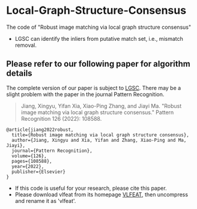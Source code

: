 # Local-Graph-Structure-Consensus
The code of "Robust image matching via local graph structure consensus"
- LGSC can identify the inliers from putative match set, i.e., mismatch removal.
## Please refer to our following paper for algorithm details
The complete version of our paper is subject to [LGSC](https://www.researchgate.net/publication/358576811_Robust_image_matching_via_local_graph_structure_consensus). There may be a slight problem with the paper in the journal Pattern Recognition. 
>Jiang, Xingyu, Yifan Xia, Xiao-Ping Zhang, and Jiayi Ma. "Robust image matching via local graph structure consensus." Pattern Recognition 126 (2022): 108588.

```
@article{jiang2022robust,
  title={Robust image matching via local graph structure consensus},
  author={Jiang, Xingyu and Xia, Yifan and Zhang, Xiao-Ping and Ma, Jiayi},
  journal={Pattern Recognition},
  volume={126},
  pages={108588},
  year={2022},
  publisher={Elsevier}
}
```
- If this code is useful for your research, please cite this paper.
- Please download vlfeat from its homepage [VLFEAT](https://www.vlfeat.org/), then uncompress and rename it as 'vlfeat'.
